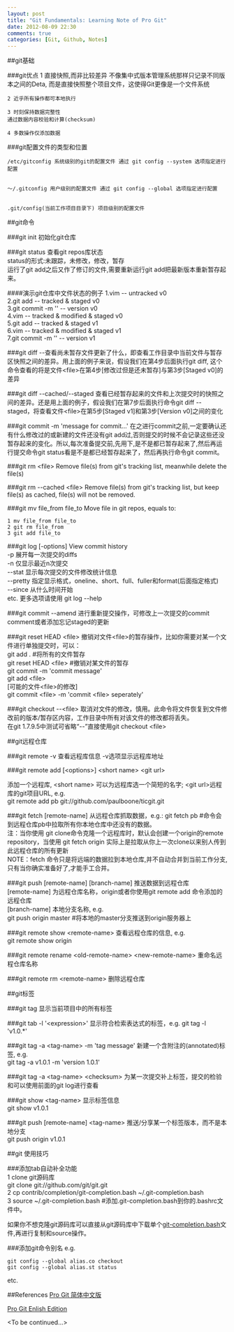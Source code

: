 ```yaml
---
layout: post
title: "Git Fundamentals: Learning Note of Pro Git"
date: 2012-08-09 22:30
comments: true
categories: [Git, Github, Notes]
---
```


##git基础

###git优点
	1 直接快照,而非比较差异
	不像集中式版本管理系统那样只记录不同版本之间的Deta, 而是直接快照整个项目文件，这使得Git更像是一个文件系统

	2 近乎所有操作都可本地执行

	3 时刻保持数据完整性
	通过数据内容校验和计算(checksum)

	4 多数操作仅添加数据

###git配置文件的类型和位置

	/etc/gitconfig 系统级别的git的配置文件 通过 git config --system 选项指定进行配置


	～/.gitconfig 用户级别的配置文件 通过 git config --global 选项指定进行配置


	.git/config(当前工作项目目录下) 项目级别的配置文件

##git命令


###git init 
初始化git仓库

###git status 
查看git repos库状态  
status的形式:未跟踪，未修改，修改，暂存  
运行了git add之后又作了修订的文件,需要重新运行git add把最新版本重新暂存起来。


####演示git仓库中文件状态的例子
	1.vim <file> -- untracked v0  
	2.git add <file> -- tracked & staged v0  
	3.git commit -m '' -- version v0  
	4.vim <file> -- tracked & modified & staged v0  
	5.git add <file> -- tracked & staged v1  
	6.vim <file> -- tracked & modified & staged v1  
	7.git commit -m '' -- version v1  


###git diff 
--查看尚未暂存文件更新了什么，即查看工作目录中当前文件与暂存区快照之间的差异。用上面的例子来说，假设我们在第4步后面执行git diff, 这个命令查看的将是文件\<file\>在第4步[修改过但是还未暂存]与第3步[Staged v0]的差异  

###git diff --cached/--staged
查看已经暂存起来的文件和上次提交时的快照之间的差异。还是用上面的例子，假设我们在第7步后面执行命令git diff --staged，将查看文件\<file\>在第5步[Staged v1]和第3步[Version v0]之间的变化

###git commit -m 'message for commit...'
在之进行commit之前,一定要确认还有什么修改过的或新建的文件还没有git add过,否则提交的时候不会记录这些还没暂存起来的变化。所以,每次准备提交前,先用下,是不是都已暂存起来了,然后再运行提交命令git status看是不是都已经暂存起来了，然后再执行命令git commit。

###git rm \<file\> 
Remove file(s) from git's tracking list, meanwhile delete the file(s)

###git rm --cached \<file\> 
Remove file(s) from git's tracking list, but keep file(s) as cached, file(s) will not be removed.

###git mv file_from file_to 
Move file in git repos, equals to:

	1 mv file_from file_to  
	2 git rm file_from  
	3 git add file_to  

###git log [-options] 
View commit history  
-p 展开每一次提交的diffs  
-n 仅显示最近n次提交  
--stat 显示每次提交的文件修改统计信息  
--pretty 指定显示格式，oneline、short、full、fuller和format(后面指定格式)  
--since 从什么时间开始  
etc. 更多选项请使用 git log --help

###git commit --amend
进行重新提交操作，可修改上一次提交的commit comment或者添加忘记staged的更新

###git reset HEAD \<file\>
撤销对文件\<file\>的暂存操作，比如你需要对某一个文件进行单独提交时，可以：  
	git add . #将所有的文件暂存  
	git reset HEAD \<file\> #撤销对某文件的暂存  
	git commit -m 'commit message'  
	git add \<file\>  
	[可能的文件\<file\>的修改]  
	git commit \<file\> -m 'commit \<file\> seperately'  

###git checkout --\<file\>
取消对文件的修改，慎用。此命令将文件恢复到文件修改前的版本/暂存区内容，工作目录中所有对该文件的修改都将丢失。  
在git 1.7.9.5中测试可省略“--”直接使用git checkout \<file\>
 
##git远程仓库

###git remote -v
查看远程库信息 -v选项显示远程库地址  
<!-- MORE -->

###git remote add [\<options\>] \<short name\> \<git url\>     

添加一个远程库, \<short name\> 可以为远程库选一个简短的名字; \<git url\>远程库的git项目URL, e.g.   
	git remote add pb git://github.com/paulboone/ticgit.git    

###git fetch [remote-name]
从远程仓库抓取数据，e.g.:
	 git fetch pb #命令会到远程仓库pb中拉取所有你本地仓库中还没有的数据。  
注：当你使用 git clone命令克隆一个远程库时，默认会创建一个origin的remote repository，当使用 git fetch origin 实际上是拉取从你上一次clone以来别人传到此远程仓库的所有更新  
NOTE：fetch 命令只是将远端的数据拉到本地仓库,并不自动合并到当前工作分支,只有当你确实准备好了,才能手工合并。  

###git push [remote-name] [branch-name]
推送数据到远程仓库  
[remote-name] 为远程仓库名称，origin或者你使用git remote add 命令添加的远程仓库  
[branch-name] 本地分支名称, e.g.   
	git push origin master #将本地的master分支推送到origin服务器上  

###git remote show \<remote-name\>
查看远程仓库的信息, e.g.  
	git remote show origin  

###git remote rename \<old-remote-name\> \<new-remote-name\>
重命名远程仓库名称

###git remote rm \<remote-name\>
删除远程仓库

##git标签  

###git tag
显示当前项目中的所有标签

###git tab -l '\<expression\>' 
显示符合检索表达式的标签，e.g.
git tag -l 'v1.0.*'

###git tag -a \<tag-name\> -m 'tag message'
新建一个含附注的(annotated)标签, e.g.  
git tag -a v1.0.1 -m 'version 1.0.1'  

###git tag -a \<tag-name\> \<checksum\>
为某一次提交补上标签，提交的检验和可以使用前面的git log进行查看

###git show \<tag-name\>
显示标签信息  
git show v1.0.1

###git push [remote-name] \<tag-name\>
推送/分享某一个标签版本，而不是本地分支  
git push origin v1.0.1  


##git 使用技巧    

###添加tab自动补全功能     
	1 clone git源码库  
		git clone git://github.com/git/git.git  
	2 cp contrib/completion/git-completion.bash ~/.git-completion.bash  
	3 source ~/.git-completion.bash #添加.git-completion.bash到你的.bashrc文件中。

如果你不想克隆git源码库可以直接从git源码库中下载单个[git-completion.bash](https://raw.github.com/git/git/master/contrib/completion/git-completion.bash)文件,再进行复制和source操作。
  

###添加git命令别名
e.g.

	git config --global alias.co checkout 
	git config --global alias.st status 
etc.


##References
[Pro Git 简体中文版](http://git-scm.com/2010/06/09/pro-git-zh.html)  

[Pro Git Enlish Edition](http://git-scm.com/book)

\<To be continued...\>












